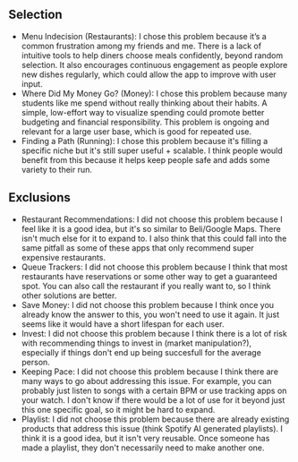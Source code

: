 ## **Selection**

- Menu Indecision (Restaurants): I chose this problem because it’s a common frustration among my friends and me. There is a lack of intuitive tools to help diners choose meals confidently, beyond random selection. It also encourages continuous engagement as people explore new dishes regularly, which could allow the app to improve with user input.
- Where Did My Money Go? (Money): I chose this problem because many students like me spend without really thinking about their habits. A simple, low-effort way to visualize spending could promote better budgeting and financial responsibility. This problem is ongoing and relevant for a large user base, which is good for repeated use.
- Finding a Path (Running): I chose this problem because it's filling a specific niche but it's still super useful + scalable. I think people would benefit from this because it helps keep people safe and adds some variety to their run.

## **Exclusions**

- Restaurant Recommendations: I did not choose this problem because I feel like it is a good idea, but it's so similar to Beli/Google Maps. There isn't much else for it to expand to. I also think that this could fall into the same pitfall as some of these apps that only recommend super expensive restaurants.
- Queue Trackers: I did not choose this problem because I think that most restaurants have reservations or some other way to get a guaranteed spot. You can also call the restaurant if you really want to, so I think other solutions are better.
- Save Money: I did not choose this problem because I think once you already know the answer to this, you won't need to use it again. It just seems like it would have a short lifespan for each user.
- Invest: I did not choose this problem because I think there is a lot of risk with recommending things to invest in (market manipulation?), especially if things don't end up being succesfull for the average person.
- Keeping Pace: I did not choose this problem because I think there are many ways to go about addressing this issue. For example, you can probably just listen to songs with a certain BPM or use tracking apps on your watch. I don't know if there would be a lot of use for it beyond just this one specific goal, so it might be hard to expand.
- Playlist: I did not choose this problem because there are already existing products that address this issue (think Spotify AI generated playlists). I think it is a good idea, but it isn't very reusable. Once someone has made a playlist, they don't necessarily need to make another one.
